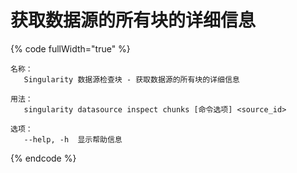 # 获取数据源的所有块的详细信息

{% code fullWidth="true" %}
```
名称：
   Singularity 数据源检查块 - 获取数据源的所有块的详细信息

用法：
   singularity datasource inspect chunks [命令选项] <source_id>

选项：
   --help, -h  显示帮助信息
```
{% endcode %}